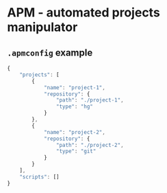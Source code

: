 # APM - automated projects manipulator

## `.apmconfig` example

```javascript
{
	"projects": [
		{
			"name": "project-1",
			"repository": {
				"path": "./project-1",
				"type": "hg"
			}
		},
		{
			"name": "project-2",
			"repository": {
				"path": "./project-2",
				"type": "git"
			}
		}
	],
	"scripts": []
}
```
